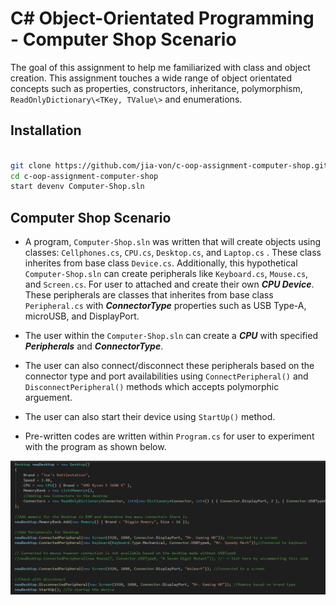 # C# Object-Orientated Programming - Computer Shop Scenario

The goal of this assignment to help me familiarized with class and object creation. This assignment touches a wide range of object orientated concepts such as properties, constructors, inheritance, polymorphism, `ReadOnlyDictionary\<TKey, TValue\>` and enumerations. 

## Installation

```bash

git clone https://github.com/jia-von/c-oop-assignment-computer-shop.git
cd c-oop-assignment-computer-shop
start devenv Computer-Shop.sln

```

## Computer Shop Scenario

- A program, `Computer-Shop.sln` was written that will create objects using classes: `Cellphones.cs`, `CPU.cs`, `Desktop.cs`, and `Laptop.cs` . These class inherites from base class `Device.cs`. Additionally, this hypothetical `Computer-Shop.sln` can create peripherals like `Keyboard.cs`, `Mouse.cs`, and `Screen.cs`. For user to attached and create their own ***CPU Device***. These peripherals are classes that inherites from base class `Peripheral.cs` with ***ConnectorType*** properties such as USB Type-A, microUSB, and DisplayPort. 

- The user within the `Computer-Shop.sln` can create a ***CPU*** with specified ***Peripherals*** and ***ConnectorType***. 

- The user can also connect/disconnect these peripherals based on the connector type and port availabilities using `ConnectPeripheral()` and `DisconnectPeripheral()` methods which accepts polymorphic arguement. 

- The user can also start their device using `StartUp()` method. 

- Pre-written codes are written within `Program.cs` for user to experiment with the program as shown below.

![Screenshot](/References/ScreenShot.PNG)






